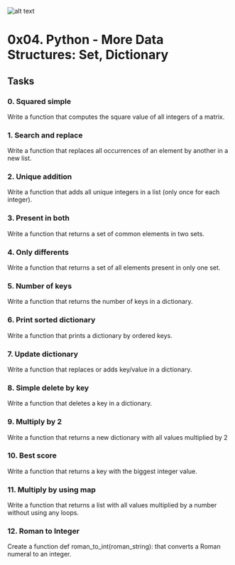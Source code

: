 ![alt text](https://1000marcas.net/wp-content/uploads/2020/11/Python-logo.png)

# 0x04. Python - More Data Structures: Set, Dictionary

## Tasks
### 0. Squared simple
Write a function that computes the square value of all integers of a matrix.

### 1. Search and replace
Write a function that replaces all occurrences of an element by another in a new list.

### 2. Unique addition
Write a function that adds all unique integers in a list (only once for each integer).

### 3. Present in both
Write a function that returns a set of common elements in two sets.

### 4. Only differents
Write a function that returns a set of all elements present in only one set.

### 5. Number of keys
Write a function that returns the number of keys in a dictionary.

### 6. Print sorted dictionary
Write a function that prints a dictionary by ordered keys.

### 7. Update dictionary
Write a function that replaces or adds key/value in a dictionary.

### 8. Simple delete by key
Write a function that deletes a key in a dictionary.

### 9. Multiply by 2
Write a function that returns a new dictionary with all values multiplied by 2

### 10. Best score
Write a function that returns a key with the biggest integer value.

### 11. Multiply by using map
Write a function that returns a list with all values multiplied by a number without using any loops.

### 12. Roman to Integer
Create a function def roman_to_int(roman_string): that converts a Roman numeral to an integer.

